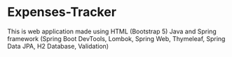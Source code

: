 # Expenses-Tracker
This is web application made using HTML (Bootstrap 5) Java and Spring framework (Spring Boot DevTools, Lombok, Spring Web, 
Thymeleaf, Spring Data JPA, H2 Database, Validation)
